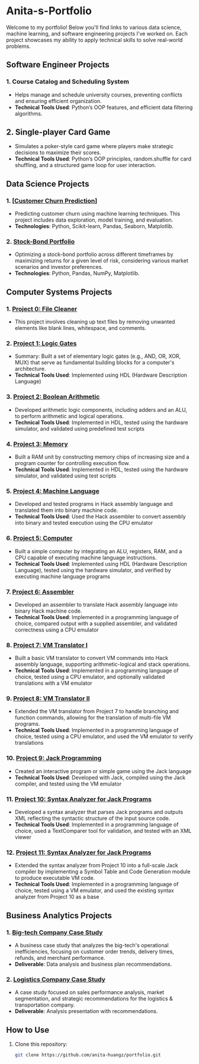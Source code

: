 # Anita-s-Portfolio
Welcome to my portfolio! Below you'll find links to various data science, machine learning, and software engineering projects I've worked on. Each project showcases my ability to apply technical skills to solve real-world problems.

## Software Engineer Projects 

### 1. Course Catalog and Scheduling System 
- Helps manage and schedule university courses, preventing conflicts and ensuring efficient organization.  
- **Technical Tools Used**: Python’s OOP features, and efficient data filtering algorithms.

## 2. Single-player Card Game 
- Simulates a poker-style card game where players make strategic decisions to maximize their scores.
- **Technical Tools Used**: Python’s OOP principles, random.shuffle for card shuffling, and a structured game loop for user interaction.


## Data Science Projects

### 1. [[Customer Churn Prediction](https://github.com/anita-huangz/portfolio/tree/master/customer-churn-prediction)]
- Predicting customer churn using machine learning techniques. This project includes data exploration, model training, and evaluation.
- **Technologies**: Python, Scikit-learn, Pandas, Seaborn, Matplotlib.

### 2. [Stock-Bond Portfolio](https://github.com/anita-huangz/Anita-s-Portfolio/tree/c8056a6a37c216867126b8e32ac26f9a80cab6f4/Stock-Bond%20Portfolio)
- Optimizing a stock-bond portfolio across different timeframes by maximizing returns for a given level of risk, considering various market scenarios and investor preferences.
- **Technologies**: Python, Pandas, NumPy, Matplotlib.

## Computer Systems Projects
### 1. [Project 0: File Cleaner](computer-systems-notes/HuangAnitaProject0)
- This project involves cleaning up text files by removing unwanted elements like blank lines, whitespace, and comments.

### 2. [Project 1: Logic Gates](computer-systems-notes/HuangAnitaProject1)
- Summary: Built a set of elementary logic gates (e.g., AND, OR, XOR, MUX) that serve as fundamental building blocks for a computer's architecture.
- **Technical Tools Used**: Implemented using HDL (Hardware Description Language)

### 3. [Project 2: Boolean Arithmetic](computer-systems-notes/HuangAnitaProject2)
- Developed arithmetic logic components, including adders and an ALU, to perform arithmetic and logical operations.
- **Technical Tools Used**: Implemented in HDL, tested using the hardware simulator, and validated using predefined test scripts​

### 4. [Project 3: Memory](computer-systems-notes/HuangAnitaProject3)
- Built a RAM unit by constructing memory chips of increasing size and a program counter for controlling execution flow.
- **Technical Tools Used**: Implemented in HDL, tested using the hardware simulator, and validated using test scripts​

### 5. [Project 4: Machine Language](computer-systems-notes/HuangAnitaProject4)
- Developed and tested programs in Hack assembly language and translated them into binary machine code.
- **Technical Tools Used**: Used the Hack assembler to convert assembly into binary and tested execution using the CPU emulator​

### 6. [Project 5: Computer](computer-systems-notes/HuangAnitaProject5)
- Built a simple computer by integrating an ALU, registers, RAM, and a CPU capable of executing machine language instructions.
- **Technical Tools Used**: Implemented using HDL (Hardware Description Language), tested using the hardware simulator, and verified by executing machine language programs

### 7. [Project 6: Assembler](computer-systems-notes/HuangAnitaProject6)
- Developed an assembler to translate Hack assembly language into binary Hack machine code.
- **Technical Tools Used**: Implemented in a programming language of choice, compared output with a supplied assembler, and validated correctness using a CPU emulator

### 8. [Project 7: VM Translator I](computer-systems-notes/HuangAnitaProject7)
- Built a basic VM translator to convert VM commands into Hack assembly language, supporting arithmetic-logical and stack operations.
- **Technical Tools Used**: Implemented in a programming language of choice, tested using a CPU emulator, and optionally validated translations with a VM emulator​

### 9. [Project 8: VM Translator II](computer-systems-notes/HuangAnitaProject8)
- Extended the VM translator from Project 7 to handle branching and function commands, allowing for the translation of multi-file VM programs.
- **Technical Tools Used**: Implemented in a programming language of choice, tested using a CPU emulator, and used the VM emulator to verify translations​

### 10. [Project 9: Jack Programming](computer-systems-notes/HuangAnitaProject9)
- Created an interactive program or simple game using the Jack language 
- **Technical Tools Used**: Developed with Jack, compiled using the Jack compiler, and tested using the VM emulator​

### 11. [Project 10: Syntax Analyzer for Jack Programs](computer-systems-notes/HuangAnitaProject10)
- Developed a syntax analyzer that parses Jack programs and outputs XML reflecting the syntactic structure of the input source code.
- **Technical Tools Used**: Implemented in a programming language of choice, used a TextComparer tool for validation, and tested with an XML viewer

### 12. [Project 11: Syntax Analyzer for Jack Programs](computer-systems-notes/HuangAnitaProject11)
- Extended the syntax analyzer from Project 10 into a full-scale Jack compiler by implementing a Symbol Table and Code Generation module to produce executable VM code.
- **Technical Tools Used**: Implemented in a programming language of choice, tested using a VM emulator, and used the existing syntax analyzer from Project 10 as a base​

## Business Analytics Projects

### 1. [Big-tech Company Case Study](https://github.com/anita-huangz/portfolio/tree/master/doordash-case-study)
- A business case study that analyzes the big-tech's operational inefficiencies, focusing on customer order trends, delivery times, refunds, and merchant performance.
- **Deliverable**: Data analysis and business plan recommendations.

### 2. [Logistics Company Case Study](https://github.com/anita-huangz/portfolio/tree/master/caterpillar-case-study)
- A case study focused on sales performance analysis, market segmentation, and strategic recommendations for the logistics & transportation company.
- **Deliverable**: Analysis presentation with recommendations.

## How to Use
1. Clone this repository:
   ```bash
   git clone https://github.com/anita-huangz/portfolio.git
